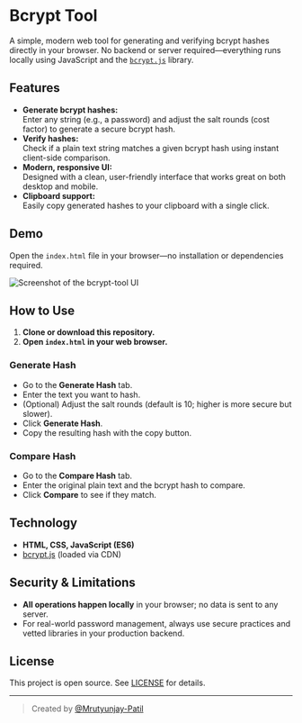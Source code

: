 # Bcrypt Tool

A simple, modern web tool for generating and verifying bcrypt hashes directly in your browser. No backend or server required—everything runs locally using JavaScript and the [`bcrypt.js`](https://github.com/dcodeIO/bcrypt.js) library.

## Features

- **Generate bcrypt hashes:**  
  Enter any string (e.g., a password) and adjust the salt rounds (cost factor) to generate a secure bcrypt hash.
- **Verify hashes:**  
  Check if a plain text string matches a given bcrypt hash using instant client-side comparison.
- **Modern, responsive UI:**  
  Designed with a clean, user-friendly interface that works great on both desktop and mobile.
- **Clipboard support:**  
  Easily copy generated hashes to your clipboard with a single click.

## Demo

Open the `index.html` file in your browser—no installation or dependencies required.

![Screenshot of the bcrypt-tool UI](screenshot.png) <!-- Add a screenshot if available -->

## How to Use

1. **Clone or download this repository.**
2. **Open `index.html` in your web browser.**

### Generate Hash

- Go to the **Generate Hash** tab.
- Enter the text you want to hash.
- (Optional) Adjust the salt rounds (default is 10; higher is more secure but slower).
- Click **Generate Hash**.
- Copy the resulting hash with the copy button.

### Compare Hash

- Go to the **Compare Hash** tab.
- Enter the original plain text and the bcrypt hash to compare.
- Click **Compare** to see if they match.

## Technology

- **HTML, CSS, JavaScript (ES6)**
- [bcrypt.js](https://github.com/dcodeIO/bcrypt.js) (loaded via CDN)

## Security & Limitations

- **All operations happen locally** in your browser; no data is sent to any server.
- For real-world password management, always use secure practices and vetted libraries in your production backend.

## License

This project is open source. See [LICENSE](LICENSE) for details.

---

> Created by [@Mrutyunjay-Patil](https://github.com/Mrutyunjay-Patil)
